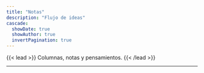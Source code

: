 ```yaml
---
title: "Notas"
description: "Flujo de ideas" 
cascade:
  showDate: true
  showAuthor: true
  invertPagination: true
---
```


{{< lead >}}
Columnas, notas y pensamientos.
{{< /lead >}}

---

